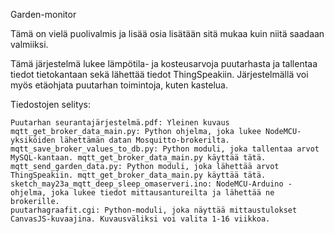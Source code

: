 
Garden-monitor

Tämä on vielä puolivalmis ja lisää osia lisätään sitä mukaa kuin niitä saadaan valmiiksi.

Tämä järjestelmä lukee lämpötila- ja kosteusarvoja puutarhasta ja tallentaa tiedot tietokantaan sekä lähettää tiedot ThingSpeakiin. Järjestelmällä voi myös etäohjata puutarhan toimintoja, kuten kastelua.

Tiedostojen selitys:

    Puutarhan seurantajärjestelmä.pdf: Yleinen kuvaus
    mqtt_get_broker_data_main.py: Python ohjelma, joka lukee NodeMCU-yksiköiden lähettämän datan Mosquitto-brokerilta.
    mqtt_save_broker_values_to_db.py: Python moduli, joka tallentaa arvot MySQL-kantaan. mqtt_get_broker_data_main.py käyttää tätä.
    mqtt_send_garden_data.py: Python moduli, joka lähettää arvot ThingSpeakiin. mqtt_get_broker_data_main.py käyttää tätä.
    sketch_may23a_mqtt_deep_sleep_omaserveri.ino: NodeMCU-Arduino -ohjelma, joka lukee tiedot mittausantureilta ja lähettää ne brokerille.
    puutarhagraafit.cgi: Python-moduli, joka näyttää mittaustulokset CanvasJS-kuvaajina. Kuvausväliksi voi valita 1-16 viikkoa.
